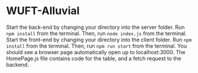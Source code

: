 # WUFT-Alluvial
Start the back-end by changing your directory into the server folder. Run `npm install` from the terminal. Then, run `node index.js` from the terminal. Start the front-end by changing your directory into the client folder. Run `npm install` from the terminal. Then, run `npm run start` from the terminal. You should see a browser page automatically open up to localhost:3000. The HomePage.js file contains code for the table, and a fetch request to the backend. 
